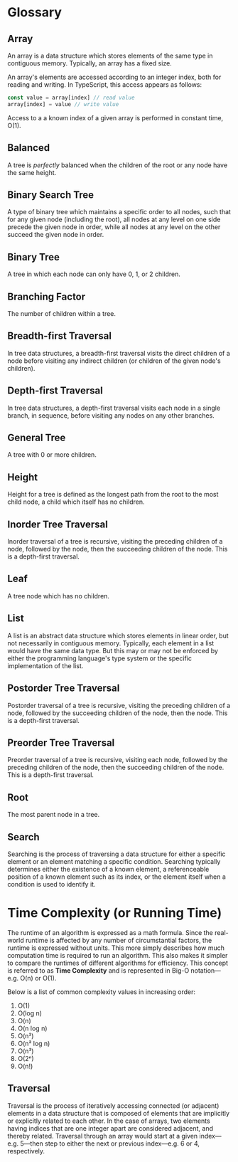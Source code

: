 # Glossary

## Array

An array is a data structure which stores elements of the same type in contiguous memory. Typically,
an array has a fixed size.

An array's elements are accessed according to an integer index, both for reading and writing. In
TypeScript, this access appears as follows:

```ts
const value = array[index] // read value
array[index] = value // write value
```

Access to a a known index of a given array is performed in constant time, O(1).

## Balanced

A tree is _perfectly_ balanced when the children of the root or any node have the same height.

## Binary Search Tree

A type of binary tree which maintains a specific order to all nodes, such that for any given node
(including the root), all nodes at any level on one side precede the given node in order, while all
nodes at any level on the other succeed the given node in order.

## Binary Tree

A tree in which each node can only have 0, 1, or 2 children.

## Branching Factor

The number of children within a tree.

## Breadth-first Traversal

In tree data structures, a breadth-first traversal visits the direct children of a node before
visiting any indirect children (or children of the given node's children).

## Depth-first Traversal

In tree data structures, a depth-first traversal visits each node in a single branch, in sequence,
before visiting any nodes on any other branches.

## General Tree

A tree with 0 or more children.

## Height

Height for a tree is defined as the longest path from the root to the most child node, a child which
itself has no children.

## Inorder Tree Traversal

Inorder traversal of a tree is recursive, visiting the preceding children of a node, followed by the
node, then the succeeding children of the node. This is a depth-first traversal.

## Leaf

A tree node which has no children.

## List

A list is an abstract data structure which stores elements in linear order, but not necessarily in
contiguous memory. Typically, each element in a list would have the same data type. But this may or
may not be enforced by either the programming language's type system or the specific implementation
of the list.

## Postorder Tree Traversal

Postorder traversal of a tree is recursive, visiting the preceding children of a node, followed by
the succeeding children of the node, then the node. This is a depth-first traversal.

## Preorder Tree Traversal

Preorder traversal of a tree is recursive, visiting each node, followed by the preceding children of
the node, then the succeeding children of the node. This is a depth-first traversal.

## Root

The most parent node in a tree.

## Search

Searching is the process of traversing a data structure for either a specific element or an element
matching a specific condition. Searching typically determines either the existence of a known
element, a referenceable position of a known element such as its index, or the element itself when a
condition is used to identify it.

# Time Complexity (or Running Time)

The runtime of an algorithm is expressed as a math formula. Since the real-world runtime is affected
by any number of circumstantial factors, the runtime is expressed without units. This more simply
describes how much computation time is required to run an algorithm. This also makes it simpler to
compare the runtimes of different algorithms for efficiency. This concept is referred to as **Time
Complexity** and is represented in Big-O notation—e.g. O(n) or O(1).

Below is a list of common complexity values in increasing order:

1. O(1)
2. O(log n)
3. O(n)
4. O(n log n)
5. O(n²)
6. O(n² log n)
7. O(n³)
8. O(2ⁿ)
9. O(n!)

## Traversal

Traversal is the process of iteratively accessing connected (or adjacent) elements in a data
structure that is composed of elements that are implicitly or explicitly related to each other. In
the case of arrays, two elements having indices that are one integer apart are considered adjacent,
and thereby related. Traversal through an array would start at a given index—e.g. 5—then step to
either the next or previous index—e.g. 6 or 4, respectively.

